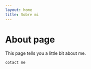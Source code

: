 ```yaml
---
layout: home
title: Sobre mi
---
```

# About page

This page tells you a little bit about me.

`cotact me`